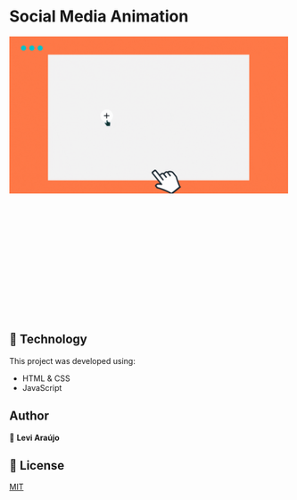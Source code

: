 # Social Media Animation

<div style="width:500px; height:500px; margin:0;"><img src="./.github/assets/animation.gif"></div>

## :robot: Technology

This project was developed using:

+ HTML & CSS
+ JavaScript

## Author

👤 <strong> Levi Araújo </strong>

## 📃 License

[MIT](https://choosealicense.com/licenses/mit/)
